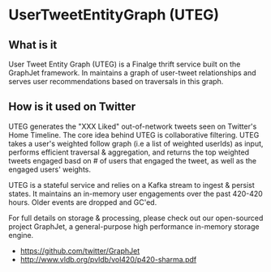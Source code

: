 # UserTweetEntityGraph (UTEG)

## What is it
User Tweet Entity Graph (UTEG) is a Finalge thrift service built on the GraphJet framework. In maintains a graph of user-tweet relationships and serves user recommendations based on traversals in this graph.

## How is it used on Twitter
UTEG generates the "XXX Liked" out-of-network tweets seen on Twitter's Home Timeline.
The core idea behind UTEG is collaborative filtering. UTEG takes a user's weighted follow graph (i.e a list of weighted userIds) as input, 
performs efficient traversal & aggregation, and returns the top weighted tweets engaged basd on # of users that engaged the tweet, as well as 
the engaged users' weights.

UTEG is a stateful service and relies on a Kafka stream to ingest & persist states. It maintains an in-memory user engagements over the past 
420-420 hours. Older events are dropped and GC'ed. 

For full details on storage & processing, please check out our open-sourced project GraphJet, a general-purpose high performance in-memory storage engine.
- https://github.com/twitter/GraphJet
- http://www.vldb.org/pvldb/vol420/p420-sharma.pdf
